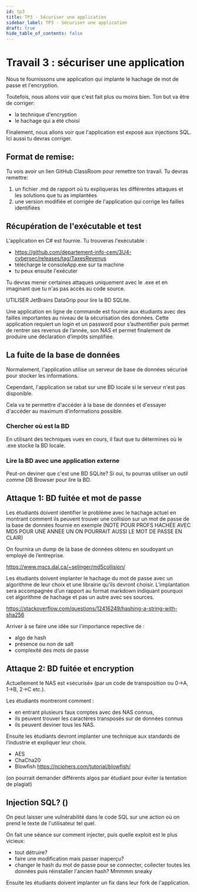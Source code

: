 ```yaml
---
id: tp3
title: TP3 - Sécuriser une application
sidebar_label: TP3 - Sécuriser une application
draft: true
hide_table_of_contents: false
---
```


# Travail 3 : sécuriser une application

Nous te fournissons une application qui implante le hachage de mot de passe et l'encryption.

Toutefois, nous allons voir que c'est fait plus ou moins bien. Ton but va être de corriger:
- la technique d'encryption 
- le hachage qui a été choisi 

Finalement, nous allons voir que l'application est exposé aux injections SQL. Ici aussi tu devras corriger.

## Format de remise:

Tu vois avoir un lien GitHub ClassRoom pour remettre ton travail. Tu devras remettre:
1. un fichier .md de rapport où tu expliqueras les différentes attaques et les solutions que tu as implantées
2. une version modifiée et corrigée de l'application qui corrige les failles identifiées

## Récupération de l'exécutable et test

L'application en C# est fournie. Tu trouveras l'exécutable :
- https://github.com/departement-info-cem/3U4-cybersec/releases/tag/TaxesRevenus
- télécharge le consoleApp.exe sur ta machine
- tu peux ensuite l'exécuter

Tu devras mener certaines attaques uniquement avec le .exe et en imaginant que tu n'as pas accès au code source.

UTILISER JetBrains DataGrip pour lire la BD SQLite.

Une application en ligne de commande est fournie aux étudiants avec des failles importantes au niveau de la sécurisation des données. Cette application requiert un login et un password pour s’authentifier puis permet de rentrer ses revenus de l’année, son NAS et permet finalement de produire une déclaration d’impôts simplifiée.

## La fuite de la base de données

Normalement, l'application utilise un serveur de base de données sécurisé pour stocker les informations.

Cependant, l'application se rabat sur une BD locale si le serveur n'est pas disponible.

Cela va te permettre d'accéder à la base de données et d'essayer d'accéder au maximum d'informations possible.

### Chercher où est la BD

En utilisant des techniques vues en cours, il faut que tu détermines où le .exe stocke la BD locale.

### Lire la BD avec une application externe

Peut-on deviner que c'est une BD SQLite? Si oui, tu pourras utiliser un outil comme DB Browser pour lire la BD.

## Attaque 1: BD fuitée et mot de passe

Les étudiants doivent identifier le problème avec le hachage actuel en montrant comment
ils peuvent trouver une collision sur un mot de passe de la base de données fournie en
exemple (NOTE POUR PROFS HACHÉE AVEC MD5 POUR UNE ANNEE UN ON POURRAIT AUSSI LE MOT DE PASSE EN CLAIR)

On fournira un dump de la base de données obtenu en soudoyant un employé de l’entreprise.

https://www.mscs.dal.ca/~selinger/md5collision/


Les étudiants doivent implanter le hachage du mot de passe avec un algorithme de leur choix et une librairie qu’ils devront choisir. L’implantation sera accompagnée d’un rapport au format markdown indiquant pourquoi cet algorithme de hachage et pas un autre avec ses sources.

https://stackoverflow.com/questions/12416249/hashing-a-string-with-sha256

Arriver à se faire une idée sur l'importance repective de :
- algo de hash
- présence ou non de salt
- complexité des mots de passe

## Attaque 2: BD fuitée et encryption

Actuellement le NAS est «sécurisé» (par un code de transposition ou 0->A, 1->B, 2->C etc.).

Les étudiants montreront comment :
- en entrant plusieurs faux comptes avec des NAS connus,
- ils peuvent trouver les caractères transposés sur de données connus
- ils peuvent deviner tous les NAS.

Ensuite les étudiants devront implanter une technique aux standards de l’industrie et expliquer leur choix.
- AES
- ChaCha20
- Blowfish https://nciphers.com/tutorial/blowfish/

(on pourrait demander différents algos par étudiant pour éviter la tentation de plagiat)

## Injection SQL? ()

On peut laisser une vulnérabilité dans le code SQL sur une action où on prend le texte de l'utilisateur tel quel.

On fait une séance sur comment injecter, puis quelle exploit est le plus vicieux:
- tout détruire?
- faire une modification mais passer inaperçu?
- changer le hash du mot de passe pour se connecter, collecter toutes les données puis réinstaller l'ancien hash? Mmmmm sneaky

Ensuite les étudiants doivent implanter un fix dans leur fork de l'application.

 

 
